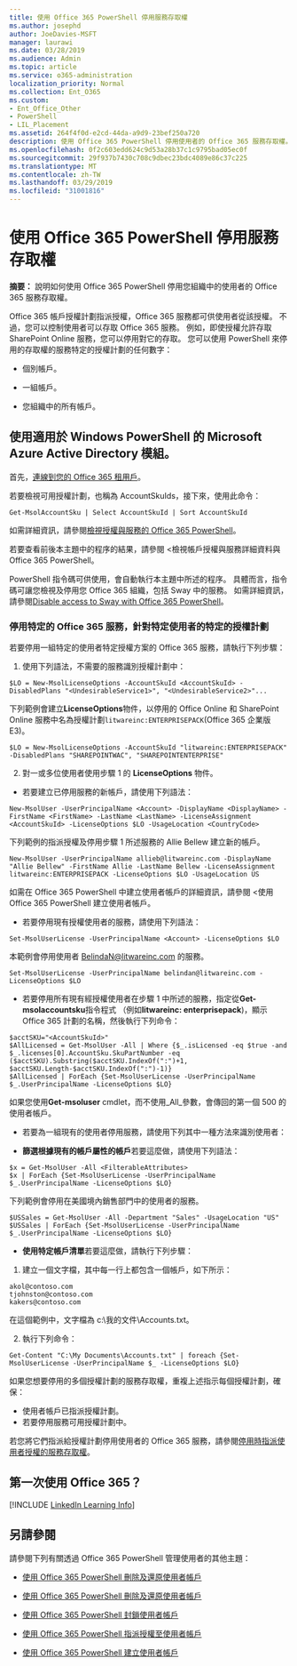 ```yaml
---
title: 使用 Office 365 PowerShell 停用服務存取權
ms.author: josephd
author: JoeDavies-MSFT
manager: laurawi
ms.date: 03/28/2019
ms.audience: Admin
ms.topic: article
ms.service: o365-administration
localization_priority: Normal
ms.collection: Ent_O365
ms.custom:
- Ent_Office_Other
- PowerShell
- LIL_Placement
ms.assetid: 264f4f0d-e2cd-44da-a9d9-23bef250a720
description: 使用 Office 365 PowerShell 停用使用者的 Office 365 服務存取權。
ms.openlocfilehash: 0f2c603edd624c9d53a28b37c1c9795bad05ec0f
ms.sourcegitcommit: 29f937b7430c708c9dbec23bdc4089e86c37c225
ms.translationtype: MT
ms.contentlocale: zh-TW
ms.lasthandoff: 03/29/2019
ms.locfileid: "31001816"
---
```

# <a name="disable-access-to-services-with-office-365-powershell"></a>使用 Office 365 PowerShell 停用服務存取權

**摘要：** 說明如何使用 Office 365 PowerShell 停用您組織中的使用者的 Office 365 服務存取權。
  
Office 365 帳戶授權計劃指派授權，Office 365 服務都可供使用者從該授權。 不過，您可以控制使用者可以存取 Office 365 服務。 例如，即使授權允許存取 SharePoint Online 服務，您可以停用對它的存取。 您可以使用 PowerShell 來停用的存取權的服務特定的授權計劃的任何數字：

- 個別帳戶。
    
- 一組帳戶。
    
- 您組織中的所有帳戶。

## <a name="use-the-microsoft-azure-active-directory-module-for-windows-powershell"></a>使用適用於 Windows PowerShell 的 Microsoft Azure Active Directory 模組。

首先，[連線到您的 Office 365 租用戶](connect-to-office-365-powershell.md#connect-with-the-microsoft-azure-active-directory-module-for-windows-powershell)。

若要檢視可用授權計劃，也稱為 AccountSkuIds，接下來，使用此命令：

```
Get-MsolAccountSku | Select AccountSkuId | Sort AccountSkuId
```

如需詳細資訊，請參閱[檢視授權與服務的 Office 365 PowerShell](view-licenses-and-services-with-office-365-powershell.md)。
    
若要查看前後本主題中的程序的結果，請參閱 <<c0>檢視帳戶授權與服務詳細資料與 Office 365 PowerShell。
    
PowerShell 指令碼可供使用，會自動執行本主題中所述的程序。 具體而言，指令碼可讓您檢視及停用您 Office 365 組織，包括 Sway 中的服務。 如需詳細資訊，請參閱[Disable access to Sway with Office 365 PowerShell](disable-access-to-sway-with-office-365-powershell.md)。
    
    
### <a name="disable-specific-office-365-services-for-specific-users-for-a-specific-licensing-plan"></a>停用特定的 Office 365 服務，針對特定使用者的特定的授權計劃
  
若要停用一組特定的使用者特定授權方案的 Office 365 服務，請執行下列步驟：
  
1. 使用下列語法，不需要的服務識別授權計劃中：
    
  ```
  $LO = New-MsolLicenseOptions -AccountSkuId <AccountSkuId> -DisabledPlans "<UndesirableService1>", "<UndesirableService2>"...
  ```

  下列範例會建立**LicenseOptions**物件，以停用的 Office Online 和 SharePoint Online 服務中名為授權計劃`litwareinc:ENTERPRISEPACK`(Office 365 企業版 E3)。
    
  ```
  $LO = New-MsolLicenseOptions -AccountSkuId "litwareinc:ENTERPRISEPACK" -DisabledPlans "SHAREPOINTWAC", "SHAREPOINTENTERPRISE"
  ```

2. 對一或多位使用者使用步驟 1 的 **LicenseOptions** 物件。
    
  - 若要建立已停用服務的新帳戶，請使用下列語法：
    
  ```
  New-MsolUser -UserPrincipalName <Account> -DisplayName <DisplayName> -FirstName <FirstName> -LastName <LastName> -LicenseAssignment <AccountSkuId> -LicenseOptions $LO -UsageLocation <CountryCode>
  ```

  下列範例的指派授權及停用步驟 1 所述服務的 Allie Bellew 建立新的帳戶。
    
  ```
  New-MsolUser -UserPrincipalName allieb@litwareinc.com -DisplayName "Allie Bellew" -FirstName Allie -LastName Bellew -LicenseAssignment litwareinc:ENTERPRISEPACK -LicenseOptions $LO -UsageLocation US
  ```

  如需在 Office 365 PowerShell 中建立使用者帳戶的詳細資訊，請參閱 <<c0>使用 Office 365 PowerShell 建立使用者帳戶。
    
  - 若要停用現有授權使用者的服務，請使用下列語法：
    
  ```
  Set-MsolUserLicense -UserPrincipalName <Account> -LicenseOptions $LO
  ```

  本範例會停用使用者 BelindaN@litwareinc.com 的服務。
    
  ```
  Set-MsolUserLicense -UserPrincipalName belindan@litwareinc.com -LicenseOptions $LO
  ```

  - 若要停用所有現有經授權使用者在步驟 1 中所述的服務，指定從**Get-msolaccountsku**指令程式 （例如**litwareinc: enterprisepack**)，顯示 Office 365 計劃的名稱，然後執行下列命令：
    
  ```
  $acctSKU="<AccountSkuId>"
  $AllLicensed = Get-MsolUser -All | Where {$_.isLicensed -eq $true -and $_.licenses[0].AccountSku.SkuPartNumber -eq ($acctSKU).Substring($acctSKU.IndexOf(":")+1, $acctSKU.Length-$acctSKU.IndexOf(":")-1)}
  $AllLicensed | ForEach {Set-MsolUserLicense -UserPrincipalName $_.UserPrincipalName -LicenseOptions $LO}
  ```

  如果您使用**Get-msoluser** cmdlet，而不使用_All_參數，會傳回的第一個 500 的使用者帳戶。


  - 若要為一組現有的使用者停用服務，請使用下列其中一種方法來識別使用者：
    
  - **篩選根據現有的帳戶屬性的帳戶**若要這麼做，請使用下列語法：
    
  ```
  $x = Get-MsolUser -All <FilterableAttributes>
  $x | ForEach {Set-MsolUserLicense -UserPrincipalName $_.UserPrincipalName -LicenseOptions $LO}
  ```

  下列範例會停用在美國境內銷售部門中的使用者的服務。
    
  ```
  $USSales = Get-MsolUser -All -Department "Sales" -UsageLocation "US"
  $USSales | ForEach {Set-MsolUserLicense -UserPrincipalName $_.UserPrincipalName -LicenseOptions $LO}
  ```

  - **使用特定帳戶清單**若要這麼做，請執行下列步驟：
    
1. 建立一個文字檔，其中每一行上都包含一個帳戶，如下所示：
    
  ```
  akol@contoso.com
  tjohnston@contoso.com
  kakers@contoso.com
  ```

  在這個範例中，文字檔為 c:\\我的文件\\Accounts.txt。
    
2. 執行下列命令：
    
  ```
  Get-Content "C:\My Documents\Accounts.txt" | foreach {Set-MsolUserLicense -UserPrincipalName $_ -LicenseOptions $LO}
  ```

如果您想要停用的多個授權計劃的服務存取權，重複上述指示每個授權計劃，確保：

- 使用者帳戶已指派授權計劃。
- 若要停用服務可用授權計劃中。

若您將它們指派給授權計劃停用使用者的 Office 365 服務，請參閱[停用時指派使用者授權的服務存取權](disable-access-to-services-while-assigning-user-licenses.md)。


## <a name="new-to-office-365"></a>第一次使用 Office 365？
<a name="LinkedIn"> </a>

[!INCLUDE [LinkedIn Learning Info](../common/office/linkedin-learning-info.md)]
   
## <a name="see-also"></a>另請參閱
<a name="SeeAlso"> </a>

請參閱下列有關透過 Office 365 PowerShell 管理使用者的其他主題：
  
- [使用 Office 365 PowerShell 刪除及還原使用者帳戶](delete-and-restore-user-accounts-with-office-365-powershell.md)
    
- [使用 Office 365 PowerShell 刪除及還原使用者帳戶](delete-and-restore-user-accounts-with-office-365-powershell.md)
    
- [使用 Office 365 PowerShell 封鎖使用者帳戶](block-user-accounts-with-office-365-powershell.md)
    
- [使用 Office 365 PowerShell 指派授權至使用者帳戶](assign-licenses-to-user-accounts-with-office-365-powershell.md)
    
- [使用 Office 365 PowerShell 建立使用者帳戶](create-user-accounts-with-office-365-powershell.md)
    
